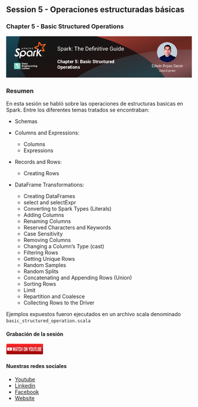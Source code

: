 ## Session 5 - Operaciones estructuradas básicas
### Chapter 5 - Basic Structured Operations

![Banner Session 5](../../assets/banner_session_5.png)

### Resumen
En esta sesión se habló sobre las operaciones de estructuras basicas en Spark. Entre los diferentes temas tratados se encontraban:

* Schemas

* Columns and Expressions:
	* Columns
	* Expressions

* Records and Rows:
	* Creating Rows

* DataFrame Transformations:
	* Creating DataFrames
	* select and selectExpr
	* Converting to Spark Types (Literals)
	* Adding Columns
	* Renaming Columns
	* Reserved Characters and Keywords
	* Case Sensitivity
	* Removing Columns
	* Changing a Column’s Type (cast)
	* Filtering Rows
	* Getting Unique Rows
	* Random Samples
	* Random Splits
	* Concatenating and Appending Rows (Union)
	* Sorting Rows
	* Limit
	* Repartition and Coalesce
	* Collecting Rows to the Driver

Ejemplos expuestos fueron ejecutados en un archivo scala denominado `basic_structured_operation.scala`

#### Grabación de la sesión

[![Watch Session 5](../../assets/youtube.png)](https://www.youtube.com/watch?v=CxnTp5ZDAGE)

#### Nuestras redes sociales
* [Youtube](https://www.youtube.com/channel/UCqFCoUEvxR23ymmih0GD7mQ?sub_confirmation=1 'Subscríbate al canal')
* [Linkedin](https://www.linkedin.com/company/data-engineering-latam/ 'Síganos en Linkedin')
* [Facebook](https://www.facebook.com/dataengineeringlatam/ 'Síganos en Facebook')
* [Website](https://expy.bio/dataengineeringlatam 'Nuestro website')
